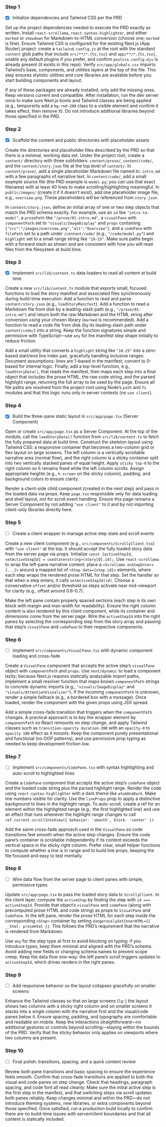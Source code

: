 ### Step 1

- [x] Initialize dependencies and Tailwind CSS per the PRD

Set up the project dependencies needed to execute the PRD exactly as written. Install `react-scrollama`, `react-syntax-highlighter`, and either `marked` or `showdown` for Markdown-to-HTML conversion (choose one; `marked` is fine). Ensure Tailwind CSS is configured for the existing Next.js (App Router) project: create a `tailwind.config.js` at the root with the standard `content` glob paths that include `src/**/*.{ts,tsx}` and `app/**/*.{ts,tsx}`, enable any default plugins if you prefer, and confirm `postcss.config.mjs` is already present (it exists in this repo). Verify `src/app/globals.css` imports Tailwind’s base, components, and utilities layers at the top of the file. This step ensures stylistic utilities and core libraries are available before you start building components and layout.

If any of these packages are already installed, only add the missing ones. Keep versions current and compatible. After installation, run the dev server once to make sure Next.js boots and Tailwind classes are being applied (e.g., temporarily add a `bg-red-200` class to a visible element and confirm it takes effect, then remove it). Do not introduce additional libraries beyond those specified in the PRD.

### Step 2

- [x] Scaffold the content and public directories with placeholder assets

Create the directories and placeholder files described by the PRD so that there is a minimal, working data set. Under the project root, create a `content/` directory with three subfolders: `content/prose/`, `content/code/`, and the `content/story.json` file at the top level of `content/`. In `content/prose/`, add a single placeholder Markdown file named `01-intro.md` with a few paragraphs of narrative text. In `content/code/`, add a small example source file (the PRD example is `model.py`; you can use that exact filename) with at least 40 lines to make scrolling/highlighting meaningful. In `public/images/` (create it if it doesn’t exist), add one placeholder image file, e.g., `overview.png`. These placeholders will be referenced from `story.json`.

In `content/story.json`, define an initial array of one or two step objects that match the PRD schema exactly. For example, use an `id` like `"intro-to-model"`, a `prosePath` like `"/prose/01-intro.md"`, a `visualPane` with `componentPath` set to `"visuals/ImageDisplay"` and `props` containing `{"src":"/images/overview.png","alt":"Overview"}`, and a `codePane` with `filePath` set to a path under `/content/code/` (e.g., `"/code/model.py"`) and `highlight` set to a small range string like `"10-25"`. Make sure paths begin with a forward slash as shown and are consistent with how you will read files from the filesystem at build time.

### Step 3

- [x] Implement `src/lib/content.ts` data loaders to read all content at build time

Create a new `src/lib/content.ts` module that exports small, focused functions to load the story manifest and associated files synchronously during build-time execution. Add a function to read and parse `content/story.json` (e.g., `loadStoryManifest`). Add a function to read a Markdown file from disk by a leading-slash path (e.g., `"/prose/01-intro.md"`) and return both the raw Markdown and the HTML string after conversion using your chosen library (`marked` is recommended). Add a function to read a code file from disk (by its leading-slash path under `content/code/`) into a string. Keep the function signatures simple and permissive with TypeScript—use `any` for the manifest step shape initially to reduce friction.

Add a small utility that converts a `highlight` string like `"10-25"` into a zero-based start/end line index pair, gracefully handling inclusive ranges. Document assumptions: lines are 1-based in the manifest; convert to 0-based for internal logic. Finally, add a top-level function, e.g., `loadStoryData()`, that reads the manifest, then maps each step into a final object that includes the prose HTML, the raw code string, and the parsed highlight range, returning the full array to be used by the page. Ensure all file paths are resolved from the project root using Node’s `path` and `fs` modules and that this logic runs only in server contexts (no `use client`).

### Step 4

- [x] Build the three-pane static layout in `src/app/page.tsx` (Server Component)

Open or create `src/app/page.tsx` as a Server Component. At the top of the module, call the `loadStoryData()` function from `src/lib/content.ts` to fetch the fully prepared data at build time. Construct the skeleton layout using Tailwind CSS: a responsive container that becomes a two-column grid or flex layout on large screens. The left column is a vertically scrollable narrative area (normal flow), and the right column is a sticky container split into two vertically stacked panes of equal height. Apply `sticky top-0` to the right column so it remains fixed while the left column scrolls. Assign appropriate heights (e.g., `h-screen` on the sticky column), padding, and background colors to ensure clarity.

Render a client-side child component (created in the next step) and pass in the loaded data via props. Keep `page.tsx` responsible only for data loading and shell layout, not for scroll event handling. Ensure this page remains a Server Component by not adding `"use client"` to it and by not importing client-only libraries directly here.

### Step 5

- [ ] Create a client wrapper to manage active step state and scroll events

Create a new client component (e.g., `src/components/ScrollyClient.tsx`) with `"use client"` at the top. It should accept the fully loaded story data from the server page via props. Initialize `const [activeStepId, setActiveStepId] = useState<string>(story[0].id);`. Use `react-scrollama` to wrap the left-pane narrative content: place a `<Scrollama onStepEnter={...}>` around a mapped list of `<Step data={step.id}>` elements, where each step wraps the rendered prose HTML for that step. Set the handler so that when a step enters, it calls `setActiveStepId(id)`. Choose a conservative `offset` and/or threshold so steps activate near mid-viewport for clarity (e.g., offset around 0.6–0.7).

Make the left pane contain properly spaced sections (each step is its own block with margin and max-width for readability). Ensure the right column content is also rendered by this client component, while its container and dimensions come from the server page. Wire the `activeStepId` into the right panes by selecting the corresponding step from the story array and passing that step’s `visualPane` and `codePane` to their respective components.

### Step 6

- [ ] Implement `src/components/VisualPane.tsx` with dynamic component loading and cross-fade

Create a `VisualPane` component that accepts the active step’s `visualPane` object with `componentPath` and `props`. Use `next/dynamic` to load a component lazily; because Next.js requires statically analyzable import paths, implement a small resolver function that maps known `componentPath` strings to concrete dynamic imports (e.g., `"visuals/ImageDisplay"` and `"visuals/AttentionVisualizer"`). If the incoming `componentPath` is unknown, render a simple fallback (e.g., a bordered box with a message). Once loaded, render the component with the given props using JSX spread.

Add a simple cross-fade transition that triggers when the `componentPath` changes. A practical approach is to key the wrapper element by `componentPath` so React remounts on step change, and apply Tailwind classes such as `transition-opacity duration-300` with an `opacity-0` to `opacity-100` effect as it mounts. Keep the component purely presentational and functional (no OOP patterns), and use permissive prop typing as needed to keep development friction low.

### Step 7

- [ ] Implement `src/components/CodePane.tsx` with syntax highlighting and auto-scroll to highlighted lines

Create a `CodePane` component that accepts the active step’s `codePane` object and the loaded code string plus the parsed highlight range. Render the code using `react-syntax-highlighter` with a dark theme like `atomOneDark`. Make line numbers visible for clarity. Use the `lineProps` prop to apply a distinctive background to lines in the highlight range. To auto-scroll, create a ref for an element within the highlighted range (e.g., the first highlighted line) and use an effect that runs whenever the highlight range changes to call `ref.current.scrollIntoView({ behavior: 'smooth', block: 'center' })`.

Add the same cross-fade approach used in the `VisualPane` so code transitions feel smooth when the active step changes. Ensure the code pane’s container is scrollable independently if its content exceeds the vertical space in the sticky right column. Prefer clear, small helper functions to compute whether a line is in range and to build line props, keeping the file focused and easy to test mentally.

### Step 8

- [ ] Wire data flow from the server page to client panes with simple, permissive types

Update `src/app/page.tsx` to pass the loaded story data to `ScrollyClient`. In the client layer, compute the `activeStep` by finding the step with `id === activeStepId`. Provide that object’s `visualPane` and `codePane` (along with precomputed prose HTML and code string) as props to `VisualPane` and `CodePane`. In the left pane, render the prose HTML for each step inside the corresponding `<Step>` container by setting `dangerouslySetInnerHTML={{ __html: proseHtml }}`. This follows the PRD’s requirement that the narrative is rendered from Markdown.

Use `any` for the step type at first to avoid blocking on typing; if you introduce types, keep them minimal and aligned with the PRD’s schema. Avoid adding new fields or changing schema names to prevent scope creep. Keep the data flow one-way: the left pane’s scroll triggers updates to `activeStepId`, which drives renders in the right panes.

### Step 9

- [ ] Add responsive behavior so the layout collapses gracefully on smaller screens

Enhance the Tailwind classes so that on large screens (`lg:`) the layout shows two columns with a sticky right column and on smaller screens it stacks into a single column with the narrative first and the visual/code panes below it. Ensure spacing, padding, and typography are comfortable and readable on mobile. Keep the interactions straightforward—no additional gestures or controls beyond scrolling—staying within the bounds of the PRD. Verify that the sticky behavior only applies on viewports where two columns are present.

### Step 10

- [ ] Final polish: transitions, spacing, and a quick content review

Review both pane transitions and basic spacing to ensure the experience feels smooth. Confirm that cross-fade transitions are applied to both the visual and code panes on step change. Check that headings, paragraph spacing, and code font all read cleanly. Make sure the initial active step is the first step in the manifest, and that switching steps via scroll updates both panes reliably. Keep changes minimal and within the PRD—do not introduce theming systems, new libraries, or extra components beyond those specified. Once satisfied, run a production build locally to confirm there are no build-time issues with server/client boundaries and that all content is statically included.
